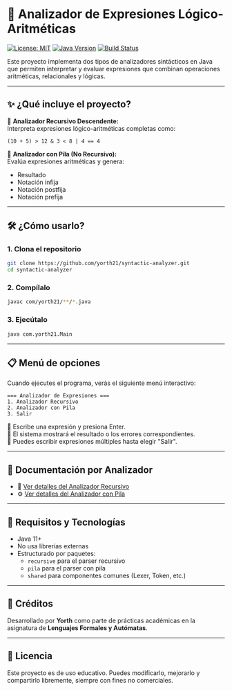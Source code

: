 # 🧠 Analizador de Expresiones Lógico-Aritméticas

[![License: MIT](https://img.shields.io/badge/License-MIT-yellow.svg)](https://opensource.org/licenses/MIT)
[![Java Version](https://img.shields.io/badge/Java-11+-orange.svg)](https://www.oracle.com/java/)
[![Build Status](https://img.shields.io/badge/Build-Passing-brightgreen.svg)]()

Este proyecto implementa dos tipos de analizadores sintácticos en Java que permiten interpretar y evaluar expresiones que combinan operaciones aritméticas, relacionales y lógicas.

---

## ✨ ¿Qué incluye el proyecto?

🔹 **Analizador Recursivo Descendente:**  
Interpreta expresiones lógico-aritméticas completas como:

```
(10 + 5) > 12 & 3 < 8 | 4 == 4
```

🔹 **Analizador con Pila (No Recursivo):**  
Evalúa expresiones aritméticas y genera:

- Resultado
- Notación infija
- Notación postfija
- Notación prefija

---

## 🛠️ ¿Cómo usarlo?

### 1. Clona el repositorio

```bash
git clone https://github.com/yorth21/syntactic-analyzer.git
cd syntactic-analyzer
```

### 2. Compílalo

```bash
javac com/yorth21/**/*.java
```

### 3. Ejecútalo

```bash
java com.yorth21.Main
```

---

## 📋 Menú de opciones

Cuando ejecutes el programa, verás el siguiente menú interactivo:

```
=== Analizador de Expresiones ===
1. Analizador Recursivo
2. Analizador con Pila
3. Salir
```

🔹 Escribe una expresión y presiona Enter.  
🔹 El sistema mostrará el resultado o los errores correspondientes.  
🔹 Puedes escribir expresiones múltiples hasta elegir "Salir".

---

## 📂 Documentación por Analizador

- 🔎 [Ver detalles del Analizador Recursivo](README-recursive.md)
- ⚙️ [Ver detalles del Analizador con Pila](README-pila.md)

---

## 🧪 Requisitos y Tecnologías

- Java 11+
- No usa librerías externas
- Estructurado por paquetes:
    - `recursive` para el parser recursivo
    - `pila` para el parser con pila
    - `shared` para componentes comunes (Lexer, Token, etc.)

---

## 📝 Créditos

Desarrollado por **Yorth** como parte de prácticas académicas en la asignatura de **Lenguajes Formales y Autómatas**.

---

## 🪪 Licencia

Este proyecto es de uso educativo. Puedes modificarlo, mejorarlo y compartirlo libremente, siempre con fines no comerciales.
